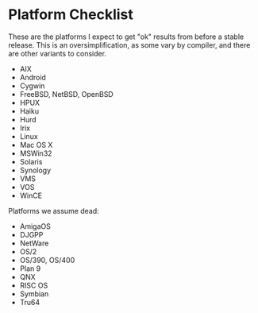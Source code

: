 # Platform Checklist

These are the platforms I expect to get "ok" results from before a stable
release.  This is an oversimplification, as some vary by compiler, and there
are other variants to consider.

* AIX
* Android
* Cygwin
* FreeBSD, NetBSD, OpenBSD
* HPUX
* Haiku
* Hurd
* Irix
* Linux
* Mac OS X
* MSWin32
* Solaris
* Synology
* VMS
* VOS
* WinCE

Platforms we assume dead:

* AmigaOS
* DJGPP
* NetWare
* OS/2
* OS/390, OS/400
* Plan 9
* QNX
* RISC OS
* Symbian
* Tru64
